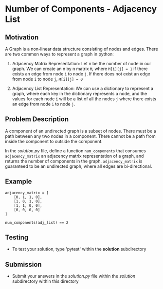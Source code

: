 # Number of Components - Adjacency List

## Motivation
A Graph is a non-linear data structure consisting of nodes and edges. 
There are two common ways to represent a graph in python:

1. Adjacency Matrix Representation:
    Let n be the number of node in our graph.
    We can create an n by n matrix `M`, where `M[i][j] = 1` if there exists an edge from node `i` to node `j`. If there does not exist an edge from node `i` to node `j`, `M[i][j] = 0`

2. Adjacency List Representation:
    We can use a dictionary to represent a graph, where each key in the dictionary represents a node, and the values for each node `i` will be a list of all the nodes `j` where there exists an edge from node `i` to node `j`.

## Problem Description
A component of an undirected graph is a subset of nodes. There must be a path between any two nodes in a component. There cannot be a path from inside the component to outside the component.

In the *solution.py* file, define a function `num_components` that consumes `adjacency_matrix` an adjacency matrix
representation of a graph, and returns the number of components in the graph. `adjacency_matrix` is guaranteed to be an
undirected graph, where all edges are bi-directional.

## Example
```
adjacency_matrix = [
    [0, 1, 1, 0],
    [1, 0, 1, 0],
    [1, 1, 0, 0],
    [0, 0, 0, 0]
]

num_components(adj_list) == 2
```


## Testing
* To test your solution, type 'pytest' within the **solution** subdirectory

## Submission
* Submit your answers in the *solution.py* file within the *solution* subdirectory within this directory
